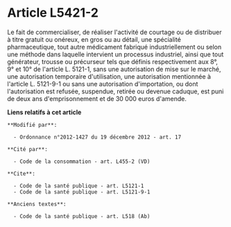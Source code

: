 # Article L5421-2

Le fait de commercialiser, de réaliser l'activité de courtage ou de distribuer à titre gratuit ou onéreux, en gros ou au
détail, une spécialité pharmaceutique, tout autre médicament fabriqué industriellement ou selon une méthode dans laquelle
intervient un processus industriel, ainsi que tout générateur, trousse ou précurseur tels que définis respectivement aux 8°,
9° et 10° de l'article L. 5121-1, sans une autorisation de mise sur le marché, une autorisation temporaire d'utilisation, une
autorisation mentionnée à l'article L. 5121-9-1 ou sans une autorisation d'importation, ou dont l'autorisation est refusée,
suspendue, retirée ou devenue caduque, est puni de deux ans d'emprisonnement et de 30 000 euros d'amende.

**Liens relatifs à cet article**

	**Modifié par**:

	  - Ordonnance n°2012-1427 du 19 décembre 2012 - art. 17

	**Cité par**:

	  - Code de la consommation - art. L455-2 (VD)

	**Cite**:

	  - Code de la santé publique - art. L5121-1
	  - Code de la santé publique - art. L5121-9-1

	**Anciens textes**:

	  - Code de la santé publique - art. L518 (Ab)
